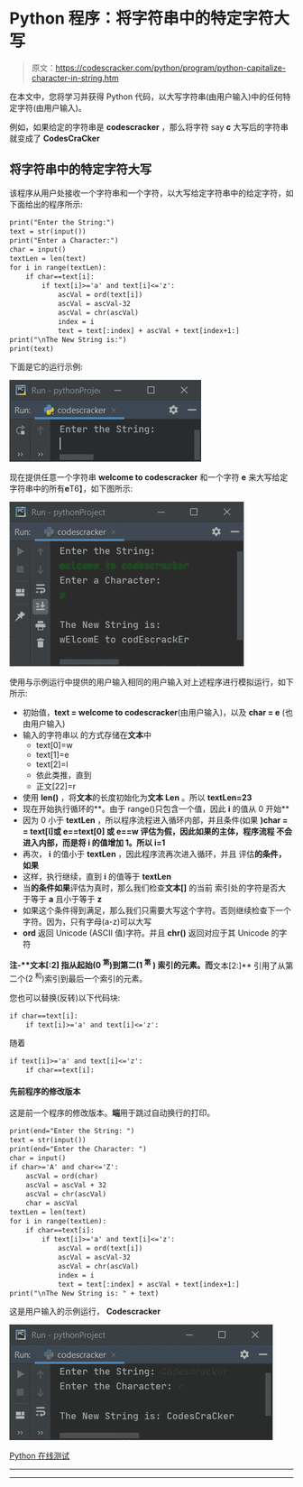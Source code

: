 # Python 程序：将字符串中的特定字符大写

> 原文：<https://codescracker.com/python/program/python-capitalize-character-in-string.htm>

在本文中，您将学习并获得 Python 代码，以大写字符串(由用户输入)中的任何特定字符(由用户输入)。

例如，如果给定的字符串是 **codescracker** ，那么将字符 say **c** 大写后的字符串就变成了 **CodesCraCker**

## 将字符串中的特定字符大写

该程序从用户处接收一个字符串和一个字符，以大写给定字符串中的给定字符，如下面给出的程序所示:

```
print("Enter the String:")
text = str(input())
print("Enter a Character:")
char = input()
textLen = len(text)
for i in range(textLen):
    if char==text[i]:
        if text[i]>='a' and text[i]<='z':
            ascVal = ord(text[i])
            ascVal = ascVal-32
            ascVal = chr(ascVal)
            index = i
            text = text[:index] + ascVal + text[index+1:]
print("\nThe New String is:")
print(text)
```

下面是它的运行示例:

![python capitalize character in string](img/4f2cdc7ffebc36e982f8f407755fe89f.png)

现在提供任意一个字符串 **welcome to codescracker** 和一个字符 **e** 来大写给定字符串中的所有**e**T6】，如下图所示:

![capitalize given character in string python](img/ddbdd3fc5f383c4f8cd3c776f8a67d7f.png)

使用与示例运行中提供的用户输入相同的用户输入对上述程序进行模拟运行，如下所示:

*   初始值，**text = welcome to codescracker**(由用户输入)，以及 **char = e** (也由用户输入)
*   输入的字符串以 的方式存储在**文本**中
    *   text[0]=w
    *   text[1]=e
    *   text[2]=l
    *   依此类推，直到
    *   正文[22]=r
*   使用 **len()** ，将**文本**的长度初始化为**文本 Len** 。所以 **textLen=23**
*   现在开始执行循环的**。由于 range()只包含一个值，因此 **i** 的值从 0 开始**
*   因为 0 小于 **textLen** ，所以程序流程进入循环内部，并且条件(如果 **)**char = = text[I]**或 **e==text[0]** 或 **e==w** 评估为假，因此如果**的主体，程序流程 不会进入**内部，而是将 **i** 的值增加 1。所以 **i=1****
*   再次， **i** 的值小于 **textLen** ，因此程序流再次进入循环，并且 评估**的条件，如果**
*   这样，执行继续，直到 **i** 的值等于 **textLen**
*   当**的条件如果**评估为真时，那么我们检查**文本[]** 的当前 索引处的字符是否大于等于 **a** 且小于等于 **z**
*   如果这个条件得到满足，那么我们只需要大写这个字符。否则继续检查下一个字符。因为，只有字母(a-z)可以大写
*   **ord** 返回 Unicode (ASCII 值)字符。并且 **chr()** 返回对应于其 Unicode 的字符

**注-****文本[:2]** 指从起始(0 <sup>第</sup>)到第二(1 <sup>第</sup> ) 索引的元素。而**文本[2:]** 引用了从第二个(2 <sup>和</sup>)索引到最后一个索引的元素。

您也可以替换(反转)以下代码块:

```
if char==text[i]:
    if text[i]>='a' and text[i]<='z':
```

随着

```
if text[i]>='a' and text[i]<='z':
    if char==text[i]:
```

#### 先前程序的修改版本

这是前一个程序的修改版本。**端**用于跳过自动换行的打印。

```
print(end="Enter the String: ")
text = str(input())
print(end="Enter the Character: ")
char = input()
if char>='A' and char<='Z':
    ascVal = ord(char)
    ascVal = ascVal + 32
    ascVal = chr(ascVal)
    char = ascVal
textLen = len(text)
for i in range(textLen):
    if char==text[i]:
        if text[i]>='a' and text[i]<='z':
            ascVal = ord(text[i])
            ascVal = ascVal-32
            ascVal = chr(ascVal)
            index = i
            text = text[:index] + ascVal + text[index+1:]
print("\nThe New String is: " + text)
```

这是用户输入的示例运行， **Codescracker**

![capitalize a character in string python](img/0bba5d6691a60888edaee2e4607af694.png)

[Python 在线测试](/exam/showtest.php?subid=10)

* * *

* * *
